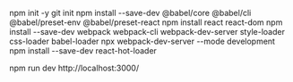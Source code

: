 npm init -y
git init
npm install --save-dev @babel/core @babel/cli @babel/preset-env @babel/preset-react
npm install react react-dom
npm install --save-dev webpack webpack-cli webpack-dev-server style-loader css-loader babel-loader
npx webpack-dev-server --mode development 
npm install --save-dev react-hot-loader

npm run dev
http://localhost:3000/

